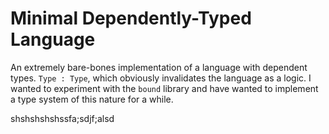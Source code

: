 # Minimal Dependently-Typed Language

An extremely bare-bones implementation of a language with dependent
types. `Type : Type`, which obviously invalidates the language as a
logic. I wanted to experiment with the `bound` library and have wanted
to implement a type system of this nature for a while.


shshshshshssfa;sdjf;alsd
